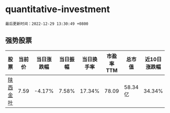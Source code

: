 # quantitative-investment

`最后更新时间：2022-12-29 13:30:49 +0800`

## 强势股票

|股票|当前价|当日涨跌幅|当日振幅|当日换手率|市盈率TTM|总市值|近10日涨跌幅|
|----|----|----|----|----|----|----|----|
|[陕西金叶](https://xueqiu.com/S/SZ000812)|7.59|-4.17%|7.58%|17.34%|78.09|58.34亿|34.34%|
